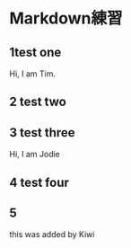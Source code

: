 # Markdown練習


## 1test one
Hi, I am Tim.


## 2 test two



## 3  test three
Hi, I am Jodie



## 4 test four


## 5
this was added by Kiwi

